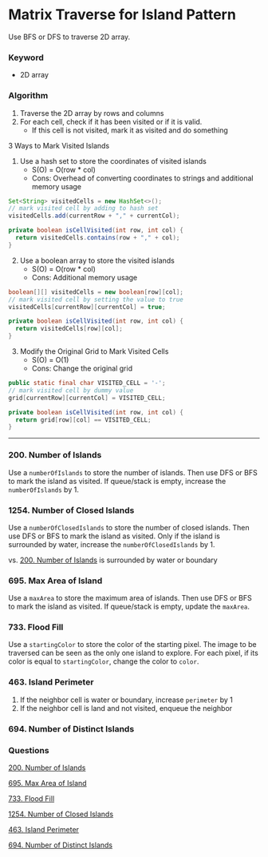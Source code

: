 #  Matrix Traverse for Island Pattern

Use BFS or DFS to traverse 2D array.

### Keyword

- 2D array

### Algorithm

1. Traverse the 2D array by rows and columns
2. For each cell, check if it has been visited or if it is valid.
   - If this cell is not visited, mark it as visited and do something

3 Ways to Mark Visited Islands
1. Use a hash set to store the coordinates of visited islands
   - S(O) = O(row * col)
   - Cons: Overhead of converting coordinates to strings and additional memory usage
```java
Set<String> visitedCells = new HashSet<>();
// mark visited cell by adding to hash set
visitedCells.add(currentRow + "," + currentCol);

private boolean isCellVisited(int row, int col) {
  return visitedCells.contains(row + "," + col);
}
```
2. Use a boolean array to store the visited islands
   - S(O) = O(row * col)
   - Cons: Additional memory usage
```java
boolean[][] visitedCells = new boolean[row][col];
// mark visited cell by setting the value to true
visitedCells[currentRow][currentCol] = true;

private boolean isCellVisited(int row, int col) {
  return visitedCells[row][col];
}
```

3. Modify the Original Grid to Mark Visited Cells
   - S(O) = O(1)
   - Cons: Change the original grid
```java
public static final char VISITED_CELL = '-';
// mark visited cell by dummy value
grid[currentRow][currentCol] = VISITED_CELL;

private boolean isCellVisited(int row, int col) {
  return grid[row][col] == VISITED_CELL;
}
```

---

### 200. Number of Islands

Use a `numberOfIslands` to store the number of islands. Then use DFS or BFS to mark the island as visited. If queue/stack is empty, increase the `numberOfIslands` by 1.

### 1254. Number of Closed Islands

Use a `numberOfClosedIslands` to store the number of closed islands. Then use DFS or BFS to mark the island as visited. Only if the island is surrounded by water, increase the `numberOfClosedIslands` by 1.

vs. [200. Number of Islands](200.%20Number%20of%20Islands.md) is surrounded by water or boundary

### 695. Max Area of Island

Use a `maxArea` to store the maximum area of islands. Then use DFS or BFS to mark the island as visited. If queue/stack is empty, update the `maxArea`.

### 733. Flood Fill

Use a `startingColor` to store the color of the starting pixel. The image to be traversed can be seen as the only one island to explore. For each pixel, if its color is equal to `startingColor`, change the color to `color`.

### 463. Island Perimeter

1. If the neighbor cell is water or boundary, increase `perimeter` by 1
2. If the neighbor cell is land and not visited, enqueue the neighbor

### 694. Number of Distinct Islands




### Questions

[200. Number of Islands](200.%20Number%20of%20Islands.md)

[695. Max Area of Island](695.%20Max%20Area%20of%20Island.md)

[733. Flood Fill](733.%20Flood%20Fill.md)

[1254. Number of Closed Islands](1254.%20Number%20of%20Closed%20Islands.md)

[463. Island Perimeter](463.%20Island%20Perimeter.md)

[694. Number of Distinct Islands](694.%20Number%20of%20Distinct%20Islands.md)
